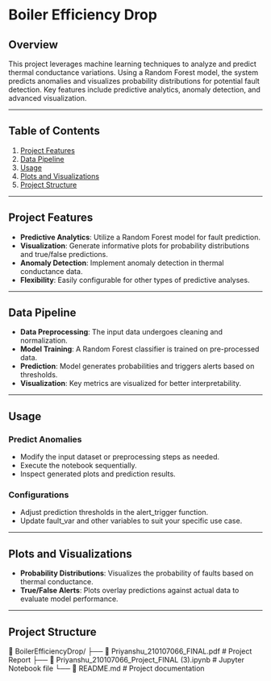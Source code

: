 # Boiler Efficiency Drop

## Overview

This project leverages machine learning techniques to analyze and predict thermal conductance variations. Using a Random Forest model, the system predicts anomalies and visualizes probability distributions for potential fault detection. Key features include predictive analytics, anomaly detection, and advanced visualization.

---

## Table of Contents

1. [Project Features](#project-features)
2. [Data Pipeline](#data-pipeline)
4. [Usage](#usage)
5. [Plots and Visualizations](#plots-and-visualizations)
6. [Project Structure](#project-structure)

---

## Project Features

- **Predictive Analytics**: Utilize a Random Forest model for fault prediction.
- **Visualization**: Generate informative plots for probability distributions and true/false predictions.
- **Anomaly Detection**: Implement anomaly detection in thermal conductance data.
- **Flexibility**: Easily configurable for other types of predictive analyses.

---

## Data Pipeline

- **Data Preprocessing**: The input data undergoes cleaning and normalization.
- **Model Training**: A Random Forest classifier is trained on pre-processed data.
- **Prediction**: Model generates probabilities and triggers alerts based on thresholds.
- **Visualization**: Key metrics are visualized for better interpretability.

---

## Usage

### Predict Anomalies

- Modify the input dataset or preprocessing steps as needed.
- Execute the notebook sequentially.
- Inspect generated plots and prediction results.

### Configurations
- Adjust prediction thresholds in the alert_trigger function.
- Update fault_var and other variables to suit your specific use case.

---

## Plots and Visualizations

- **Probability Distributions**: Visualizes the probability of faults based on thermal conductance.
- **True/False Alerts**: Plots overlay predictions against actual data to evaluate model performance.

---

## Project Structure

📁 BoilerEfficiencyDrop/
├── 📄 Priyanshu_210107066_FINAL.pdf                             # Project Report
├── 📄 Priyanshu_210107066_Project_FINAL (3).ipynb               # Jupyter Notebook file
└── 📄 README.md                                                 # Project documentation
